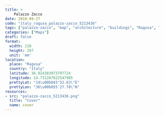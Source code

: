 ```yaml
---
title: > 
    Palazzo Zacco
date: 2018-09-27
code: "italy_ragusa_palazzo-zacco_5213436"
tags: ["palazzo-zacco", "map", "architecture", "buildings", "Ragusa", "Italy"]
categories: ["Maps"]
draft: false
format:
  width: 210
  height: 297
  unit: 'mm'
location:
  place: "Ragusa"
  country: "Italy"
  latitude: 36.924383973797724
  longitude: 14.731287822547905
  prettyLat: "14\u00b043'52.63\"E"
  prettyLon: "36\u00b055'27.78\"N"
resources:
- src: "palazzo-zacco_5213436.png"
  title: "Cover"
  name: cover
---
```

